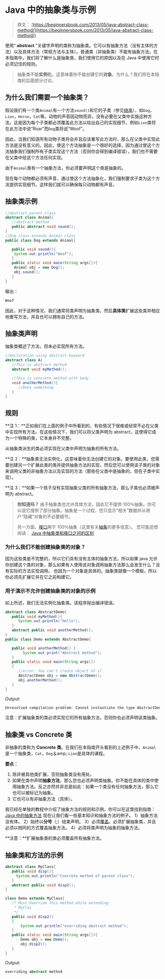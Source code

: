 # Java 中的抽象类与示例

> 原文： [https://beginnersbook.com/2013/05/java-abstract-class-method/](https://beginnersbook.com/2013/05/java-abstract-class-method/)

使用“ **abstract** ”关键字声明的类称为抽象类。它可以有抽象方法（没有主体的方法）以及具体方法（常规方法与主体）。普通类（非抽象类）不能有抽象方法。在本指南中，我们将了解什么是抽象类，我们使用它的原因以及在 Java 中使用它时必须记住的规则。

> 抽象类不能**实例化**，这意味着你不能创建它的**对象**。为什么？我们将在本指南的后面部分讨论。

## 为什么我们需要一个抽象类？

假设我们有一个类`Animal`有一个方法`sound()`和它的子类（参见[继承](https://beginnersbook.com/2013/03/inheritance-in-java/)），如`Dog`，`Lion`，`Horse`，`Cat`等。动物的声音因动物而异，没有必要在父类中实施这种方法。这是因为每个子类都必须覆盖此方法以给出自己的实现细节，例如`Lion`类将在此方法中说“Roar”而`Dog`类将说“Woof”。

因此，当我们知道所有动物子类将会并且应该重写此方法时，那么在父类中实现此方法是没有意义的。因此，使这个方法抽象是一个很好的选择，因为通过使这个方法抽象我们强制所有子类实现这个方法（否则你会得到编译错误），我们也不需要在父类中给这个方法任何实现。

由于`Animal`类有一个抽象方法，你必须要声明这个类是抽象的。

现在每个动物都必须有声音，通过使这个方法抽象化，我们强制要求子类为这个方法提供实现细节。这样我们就可以确保每只动物都有声音。

## 抽象类示例

```java
//abstract parent class
abstract class Animal{
   //abstract method
   public abstract void sound();
}
//Dog class extends Animal class
public class Dog extends Animal{

   public void sound(){
	System.out.println("Woof");
   }
   public static void main(String args[]){
	Animal obj = new Dog();
	obj.sound();
   }
}
```

输出：

```java
Woof
```

因此，对于这种情况，我们通常将类声明为抽象类，然后**具体类**扩展这些类并相应地重写方法，并且也可以拥有自己的方法。

## 抽象类声明

抽象类概述了方法，但未必实现所有方法。

```java
//Declaration using abstract keyword
abstract class A{
   //This is abstract method
   abstract void myMethod();

   //This is concrete method with body
   void anotherMethod(){
      //Does something
   }
}
```

## 规则

**注 1：**正如我们在上面的例子中所看到的，有些情况下很难或经常不必在父类中实现所有方法。在这些情况下，我们可以将父类声明为 abstract，这使得它成为一个特殊的类，它本身并不完整。

从抽象类派生的类必须实现在父类中声明为抽象的所有方法。

**注 2：**抽象类无法实例化，这意味着你无法创建它的对象。要使用此类，您需要创建另一个扩展此类的类并提供抽象方法的实现，然后您可以使用该子类的对象来调用父类的非抽象方法以及实现的方法（那些在父类中是抽象的，但在子类中实现）。

**注 3：**如果一个孩子没有实现抽象父类的所有抽象方法，那么子类也必须被声明为 abstract。

> **你知道吗？** 由于抽象类也允许具体方法，因此它不提供 100％抽象。你可以说它提供了部分抽象。抽象是一个过程，您只显示“相关”数据并从用户“隐藏”对象的不必要细节。
> 
> 另一方面，[接口](https://beginnersbook.com/2013/05/java-interface/ "Interface in java with example programs")用于 100％抽象（这里有关[抽象](https://beginnersbook.com/2013/03/oops-in-java-encapsulation-inheritance-polymorphism-abstraction/)的更多信息）。
> 您可能还想阅读： [Java 中抽象类和接口之间的区别](https://beginnersbook.com/2013/05/abstract-class-vs-interface-in-java/)

### 为什么我们不能创建抽象类的对象？

因为这些类是不完整的，所以它们具有没有主体的抽象方法，所以如果 java 允许你创建这个类的对象，那么如果有人使用该对象调用抽象方法那么会发生什么？没有实际的方法实现调用。
也因为一个对象是具体的。抽象类就像一个模板，所以你必须先扩展它并在它之前构建它。

### 用于演示不允许创建抽象类的对象的示例

如上所述，我们无法实例化抽象类。该程序抛出编译错误。

```java
abstract class AbstractDemo{
   public void myMethod(){
      System.out.println("Hello");
   }
   abstract public void anotherMethod();
}
public class Demo extends AbstractDemo{

   public void anotherMethod() { 
        System.out.print("Abstract method"); 
   }
   public static void main(String args[])
   { 
      //error: You can't create object of it
      AbstractDemo obj = new AbstractDemo();
      obj.anotherMethod();
   }
}

```

Output:

```java
Unresolved compilation problem: Cannot instantiate the type AbstractDemo
```

注意：扩展抽象类的类必须实现它的所有抽象方法，否则你也必须声明该类抽象。

## 抽象类 vs Concrete 类

非抽象的类称为 **Concrete 类**。在我们在本指南开头看到的上述例子中，`Animal`是一个抽象类，`Cat`，`Dog`＆amp; `Lion`是具体的课程。

**要点：**

1.  除非被其他类扩展，否则抽象类没有用处。
2.  如果在类中声明**抽象方法**，那么您也必须声明类抽象。你不能在具体的类中使用抽象方法。反之亦然并非总是如此：如果一个类没有任何抽象方法，那么它也可以被标记为抽象。
3.  它也可以有非抽象方法（具体）。

我已经在单独的教程中介绍了抽象方法的规则和示例，你可以在这里找到指南： [Java 中的抽象方法](https://beginnersbook.com/2014/01/abstract-method-with-examples-in-java/)
现在让我们看一些基本知识和抽象方法的例子。
1）抽象方法没有体。
2）始终以**分号**（;）结束声明。
3）必须[覆盖](https://beginnersbook.com/2014/01/method-overriding-in-java-with-example/)。必须扩展抽象类，并且必须以相同的方式覆盖抽象方法。
4）必须将类声明为抽象的抽象方法。

**注意：**扩展抽象类的类必须覆盖所有抽象方法。

## 抽象类和方法的示例

```java
abstract class MyClass{
   public void disp(){
     System.out.println("Concrete method of parent class");
   }
   abstract public void disp2();
}

class Demo extends MyClass{
   /* Must Override this method while extending
    * MyClas
    */
   public void disp2()
   {
       System.out.println("overriding abstract method");
   }
   public static void main(String args[]){
       Demo obj = new Demo();
       obj.disp2();
   }
}

```

Output:

```java
overriding abstract method

```